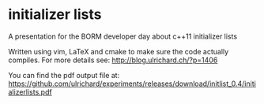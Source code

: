 # initializer lists
A presentation for the BORM developer day about c++11 initializer lists

Written using vim, LaTeX and cmake to make sure the code actually compiles. For more details see:
http://blog.ulrichard.ch/?p=1406

You can find the pdf output file at:
https://github.com/ulrichard/experiments/releases/download/initlist_0.4/initializerlists.pdf
 
